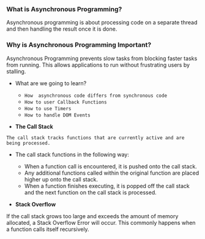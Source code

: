 
### What is Asynchronous Programming?

Asynchronous programming is about processing code on a separate thread and then handling the result once it is done.

### Why is Asynchronous Programming Important?

Asynchronous Programming prevents slow tasks from blocking faster tasks from running. This allows applications to run without frustrating users by stalling.

+ What are we going to learn?

    + `How  asynchronous code differs from synchronous code`
    + `How to user Callback Functions`
    + `How to use Timers`
    + `How to handle DOM Events`
    
+ **The Call Stack**

`The call stack tracks functions that are currently active and are being processed.`

+ The call stack functions in the following way:

   + When a function call is encountered, it is pushed onto the call stack.
   + Any additional functions called within the original function are placed higher up onto the call stack.
   + When a function finishes executing, it is popped off the call stack and the next function on the call stack is processed.

+ **Stack Overflow**

If the call stack grows too large and exceeds the amount of memory allocated, a Stack Overflow Error will occur. This commonly happens when a function calls itself recursively.
